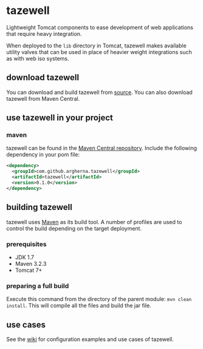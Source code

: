 # tazewell

Lightweight Tomcat components to ease development of web applications that require heavy integration.

When deployed to the `lib` directory in Tomcat, tazewell makes available utility valves that can be used in place of heavier weight integrations such as with web iso systems.

## download tazewell

You can download and build tazewell from [source](https://github.com/argherna/tazewell/releases). You can also download tazewell from Maven Central.

## use tazewell in your project

### maven

tazewell can be found in the [Maven Central repository](https://oss.sonatype.org/). Include the following dependency in your pom file:

```xml
<dependency>
  <groupId>com.github.argherna.tazewell</groupId>
  <artifactId>tazewell</artifactId>
  <version>0.1.0</version>
</dependency>
```

## building tazewell

tazewell uses [Maven](http://maven.apache.org) as its build tool. A number of profiles are used to control the build depending on the target deployment.

### prerequisites

* JDK 1.7
* Maven 3.2.3
* Tomcat 7+

### preparing a full build

Execute this command from the directory of the parent module: `mvn clean install`. This will compile all the files and build the jar file.

## use cases

See the [wiki](https://github.com/argherna/tazewell/wiki#uses) for configuration examples and use cases of tazewell.
